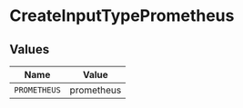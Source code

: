 # CreateInputTypePrometheus


## Values

| Name         | Value        |
| ------------ | ------------ |
| `PROMETHEUS` | prometheus   |
